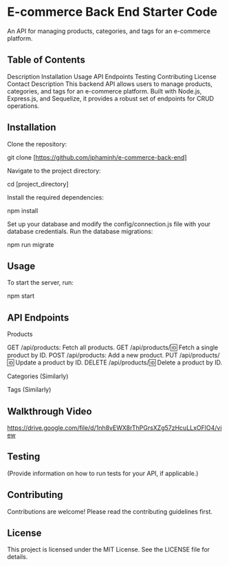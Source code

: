 # E-commerce Back End Starter Code

An API for managing products, categories, and tags for an e-commerce platform.

## Table of Contents
Description
Installation
Usage
API Endpoints
Testing
Contributing
License
Contact
Description
This backend API allows users to manage products, categories, and tags for an e-commerce platform. Built with Node.js, Express.js, and Sequelize, it provides a robust set of endpoints for CRUD operations.

## Installation

Clone the repository:

git clone [https://github.com/iphaminh/e-commerce-back-end]

Navigate to the project directory:

cd [project_directory]

Install the required dependencies:

npm install

Set up your database and modify the config/connection.js file with your database credentials.
Run the database migrations:

npm run migrate

## Usage

To start the server, run:

npm start

## API Endpoints

Products

GET /api/products: Fetch all products.
GET /api/products/:id: Fetch a single product by ID.
POST /api/products: Add a new product.
PUT /api/products/:id: Update a product by ID.
DELETE /api/products/:id: Delete a product by ID.

Categories (Similarly)

Tags (Similarly)

## Walkthrough Video

https://drive.google.com/file/d/1nh8vEWX8rThPGrsXZg57zHcuLLxOFlO4/view

## Testing

(Provide information on how to run tests for your API, if applicable.)

## Contributing

Contributions are welcome! Please read the contributing guidelines first.

## License

This project is licensed under the MIT License. See the LICENSE file for details.